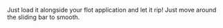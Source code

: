 Just load it alongside your flot application and let it rip! Just move around the sliding bar to smooth.